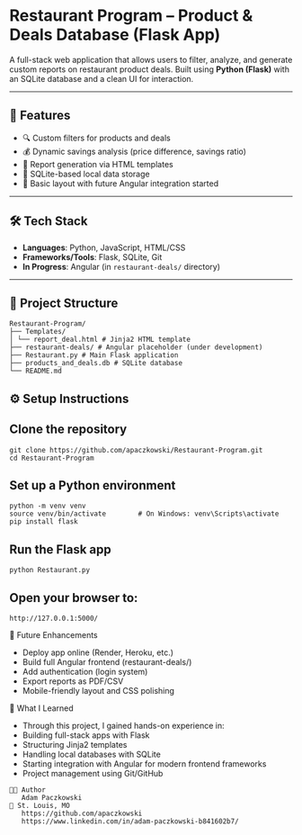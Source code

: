 # Restaurant Program – Product & Deals Database (Flask App)

A full-stack web application that allows users to filter, analyze, and generate custom reports on restaurant product deals. Built using **Python (Flask)** with an SQLite 
database and a clean UI for interaction.

---

## 🚀 Features

- 🔍 Custom filters for products and deals
- 💰 Dynamic savings analysis (price difference, savings ratio)
- 📄 Report generation via HTML templates
- 🧩 SQLite-based local data storage
- 📐 Basic layout with future Angular integration started

---

## 🛠️ Tech Stack

- **Languages**: Python, JavaScript, HTML/CSS
- **Frameworks/Tools**: Flask, SQLite, Git
- **In Progress**: Angular (in `restaurant-deals/` directory)

---

## 📁 Project Structure
```
Restaurant-Program/
├── Templates/
│ └── report_deal.html # Jinja2 HTML template
├── restaurant-deals/ # Angular placeholder (under development)
├── Restaurant.py # Main Flask application
├── products_and_deals.db # SQLite database
└── README.md
```
## ⚙️ Setup Instructions

##  Clone the repository
    git clone https://github.com/apaczkowski/Restaurant-Program.git
    cd Restaurant-Program

##  Set up a Python environment
    python -m venv venv
    source venv/bin/activate        # On Windows: venv\Scripts\activate
    pip install flask

##  Run the Flask app
    python Restaurant.py
    
##  Open your browser to:
    http://127.0.0.1:5000/

📌 Future Enhancements
-  Deploy app online (Render, Heroku, etc.)
-  Build full Angular frontend (restaurant-deals/)
-  Add authentication (login system)
-  Export reports as PDF/CSV
-  Mobile-friendly layout and CSS polishing

🧠 What I Learned
-  Through this project, I gained hands-on experience in:
-  Building full-stack apps with Flask
-  Structuring Jinja2 templates
-  Handling local databases with SQLite
-  Starting integration with Angular for modern frontend frameworks
-  Project management using Git/GitHub
```
🧑‍💻 Author
   Adam Paczkowski
📍 St. Louis, MO
   https://github.com/apaczkowski
   https://www.linkedin.com/in/adam-paczkowski-b841602b7/
```
